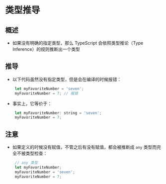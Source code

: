 # 类型推导

## 概述

+ 如果没有明确的指定类型，那么 TypeScript 会依照类型推论（Type Inference）的规则推断出一个类型

## 推导

+ 以下代码虽然没有指定类型，但是会在编译的时候报错：

  ```js
   let myFavoriteNumber = 'seven';
   myFavoriteNumber = 7; // 报错
   ```

+ 事实上，它等价于：

  ```js
   let myFavoriteNumber: string = 'seven';
   myFavoriteNumber = 7;
   ```

## 注意

+ 如果定义的时候没有赋值，不管之后有没有赋值，都会被推断成 `any` 类型而完全不被类型检查：

  ```js
   // any 类型
   let myFavoriteNumber;
   myFavoriteNumber = 'seven';
   myFavoriteNumber = 7;
   ```

